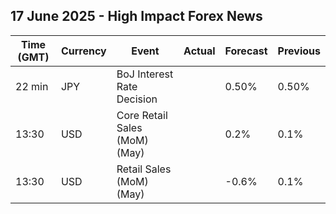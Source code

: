 ## 17 June 2025 - High Impact Forex News

| Time (GMT) | Currency | Event | Actual | Forecast | Previous |
|------|----------|-------|--------|----------|----------|
| 22 min | JPY | BoJ Interest Rate Decision |  | 0.50% | 0.50% |
| 13:30 | USD | Core Retail Sales (MoM) (May) |  | 0.2% | 0.1% |
| 13:30 | USD | Retail Sales (MoM) (May) |  | -0.6% | 0.1% |
